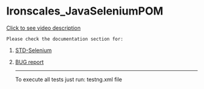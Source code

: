 # Ironscales_JavaSeleniumPOM
[Click to see video description]()

    Please check the documentation section for:   
1. [STD-Selenium](https://github.com/sergeicher1/Ironscales_JavaSeleniumPOM/blob/master/Documentation/STD-%20Ironscales.docx)
2. [BUG report](https://github.com/sergeicher1/Ironscales_JavaSeleniumPOM/blob/master/Documentation/BUG-report-Ironscales.docx)
    
    <hr>
    To execute all tests just run: testng.xml file 

